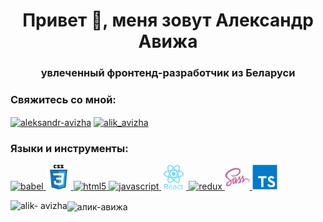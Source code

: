 <h1 align="center">Привет 👋, меня зовут Александр Авижа</h1>
<h3 align="center">увлеченный фронтенд-разработчик из Беларуси</h3>

<h3 align="left">Свяжитесь со мной: </h3>
<p align="left">
<a href="https://linkedin.com/in/aleksandr-avizha" target="blank"><img align="center" src="https:/ /raw.githubusercontent.com/rahuldkjain/github-profile-readme-generator/master/src/images/icons/Social/linked-in-alt.svg" alt="aleksandr-avizha" height="30" width=" 40" /></a>
<a href="https://instagram.com/alik_avizha" target="blank"><img align="center" src="https://raw.githubusercontent.com/rahuldkjain/github-profile-readme-generator/master/src/images/icons/Social/instagram.svg" alt="alik_avizha" height="30" width="40" /></a>
</p >

<h3 align="left">Языки и инструменты:</h3>
<p align="left"> <a href="https://babeljs.io/" target="_blank" rel="noreferrer"> <img src="https://www.vectorlogo.zone/logos/ babeljs/babeljs-icon.svg" alt="babel" width="40" height="40"/> </a> <a href="https://www.w3schools.com/css/" target=" _blank" rel="noreferrer"> <img src="https://raw.githubusercontent.com/devicons/devicon/master/icons/css3/css3-original-wordmark.svg" alt="css3" width="40 " height="40"/> </a> <a href="https://www.w3.org/html/" target="_blank" rel="noreferrer"> <img src="https:// сырой.githubusercontent.com/devicons/devicon/master/icons/html5/html5-original-wordmark.svg" alt="html5" width="40" height="40"/> </a> <a href="https:// developer.mozilla.org/en-US/docs/Web/JavaScript" target="_blank" rel="noreferrer"> <img src="https://raw.githubusercontent.com/devicons/devicon/master/icons/ javascript/javascript-original.svg" alt="javascript" width="40" height="40"/> </a> <a href="https://reactjs.org/" target="_blank" rel= "noreferrer"> <img src="https://raw.githubusercontent.com/devicons/devicon/master/icons/react/react-original-wordmark.svg" alt="react" width="40" height=" 40 дюймов/> </a> <a href="https://redux.js.org" target="_blank" rel="noreferrer"> <img src="https://raw.githubusercontent.com/devicons/devicon /master/icons/redux/redux-original.svg" alt="redux" width="40" height="40"/> </a> <a href="https://sass-lang.com" target ="_blank" rel="noreferrer"> <img src="https://raw.githubusercontent.com/devicons/devicon/master/icons/sass/sass-original.svg" alt="sass" width="40 " height="40"/> </a> <a href="https://www.typescriptlang.org/" target="_blank" rel="noreferrer"> <img src="https://raw.githubusercontent.com/devicons/devicon/master/icons/typescript/typescript-original.svg" alt="typescript" width="40" height="40"/> </a> </p>

<p><img align="left" src="https://github-readme-stats.vercel.app/api/top-langs?username=alik-avizha&show_icons=true&locale=en&layout=compact" alt="alik- avizha" /></p>

<p> <img align="center" src="https://github-readme-stats.vercel.app/api?username=alik-avizha&show_icons=true&locale=en" alt ="алик-авижа" /></p>
